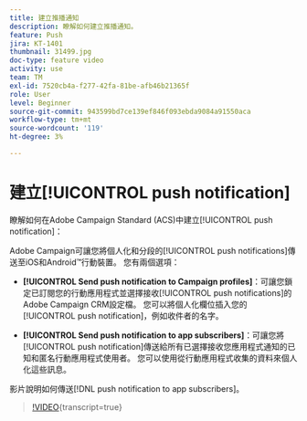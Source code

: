 ```yaml
---
title: 建立推播通知
description: 瞭解如何建立推播通知。
feature: Push
jira: KT-1401
thumbnail: 31499.jpg
doc-type: feature video
activity: use
team: TM
exl-id: 7520cb4a-f277-42fa-81be-afb46b21365f
role: User
level: Beginner
source-git-commit: 943599bd7ce139ef846f093ebda9084a91550aca
workflow-type: tm+mt
source-wordcount: '119'
ht-degree: 3%

---
```


# 建立[!UICONTROL push notification]

瞭解如何在Adobe Campaign Standard (ACS)中建立[!UICONTROL push notification]：

Adobe Campaign可讓您將個人化和分段的[!UICONTROL push notifications]傳送至iOS和Android™行動裝置。 您有兩個選項：

* **[!UICONTROL Send push notification to Campaign profiles]**：可讓您鎖定已訂閱您的行動應用程式並選擇接收[!UICONTROL push notifications]的Adobe Campaign CRM設定檔。 您可以將個人化欄位插入您的[!UICONTROL push notification]，例如收件者的名字。

* **[!UICONTROL Send push notification to app subscribers]**：可讓您將[!UICONTROL push notification]傳送給所有已選擇接收您應用程式通知的已知和匿名行動應用程式使用者。 您可以使用從行動應用程式收集的資料來個人化這些訊息。

影片說明如何傳送[!DNL push notification to app subscribers]。

>[!VIDEO](https://video.tv.adobe.com/v/31499?learn=on){transcript=true}

